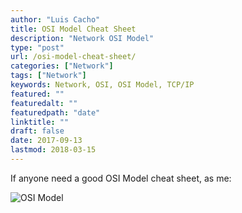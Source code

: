 ```yaml
---
author: "Luis Cacho"
title: OSI Model Cheat Sheet
description: "Network OSI Model"
type: "post"
url: /osi-model-cheat-sheet/
categories: ["Network"]
tags: ["Network"]
keywords: Network, OSI, OSI Model, TCP/IP
featured: ""
featuredalt: ""
featuredpath: "date"
linktitle: ""
draft: false
date: 2017-09-13
lastmod: 2018-03-15
---
```



If anyone need a good OSI Model cheat sheet, as me:

![OSI Model](/img/2017/09/OSI-TCP-Model-v1.png)
